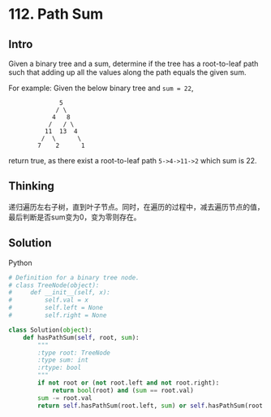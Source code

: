 # 112. Path Sum

## Intro

Given a binary tree and a sum, determine if the tree has a root-to-leaf path such that adding up all the values along the path equals the given sum.

For example:
Given the below binary tree and `sum = 22`,

```
              5
             / \
            4   8
           /   / \
          11  13  4
         /  \      \
        7    2      1
```

return true, as there exist a root-to-leaf path `5->4->11->2` which sum is 22.

## Thinking

递归遍历左右子树，直到叶子节点。同时，在遍历的过程中，减去遍历节点的值，最后判断是否sum变为0，变为零则存在。

## Solution

Python
 
```python
# Definition for a binary tree node.
# class TreeNode(object):
#     def __init__(self, x):
#         self.val = x
#         self.left = None
#         self.right = None

class Solution(object):
    def hasPathSum(self, root, sum):
        """
        :type root: TreeNode
        :type sum: int
        :rtype: bool
        """
        if not root or (not root.left and not root.right):
            return bool(root) and (sum == root.val)
        sum -= root.val
        return self.hasPathSum(root.left, sum) or self.hasPathSum(root.right, sum)
```